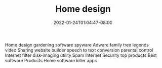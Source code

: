 ﻿---
title: "Home design"
date: 2022-01-24T01:04:47-08:00
description: "31_papers_copy_site Tips for Web Success"
featured_image: "/images/31_papers_copy_site.jpg"
tags: ["31 papers copy site"]
---

Home design
gardening software
spyware
Adware
family tree legends
video Sharing
website builder
speech to text conversion
parental control
Internet filter
disk-imaging utility
Spam
Internet Security
top products
Best software Products
Home software
killer apps

